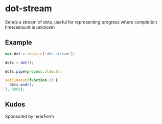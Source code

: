# dot-stream

Sends a stream of dots, useful for representing progress
where completion time/amount is unknown

## Example

```javascript
var dot = require('dot-stream');

dots = dot();

dots.pipe(process.stdout);

setTimeout(function () {
  dots.end();
}, 5000);
```

## Kudos

Sponsored by nearForm
